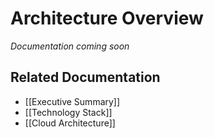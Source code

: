 # Architecture Overview

*Documentation coming soon*

## Related Documentation
- [[Executive Summary]]
- [[Technology Stack]]
- [[Cloud Architecture]] 
